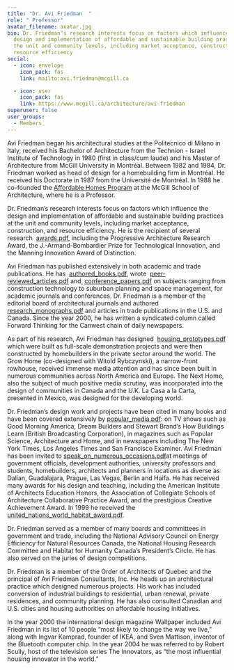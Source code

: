 ```yaml
---
title: "Dr. Avi Friedman  "
role: " Professor"
avatar_filename: avatar.jpg
bio: Dr. Friedman’s research interests focus on factors which influence the
  design and implementation of affordable and sustainable building practices at
  the unit and community levels, including market acceptance, construction, and
  resource efficiency
social:
  - icon: envelope
    icon_pack: fas
    link: mailto:avi.friedman@mcgill.ca

  - icon: user
    icon_pack: fas
    link: https://www.mcgill.ca/architecture/avi-friedman
superuser: false
user_groups:
  - Members
---
```

<!--StartFragment-->

Avi Friedman began his architectural studies at the Politecnico di Milano in Italy, received his Bachelor of Architecture from the Technion - Israel Institute of Technology in 1980 (first in class/cum laude) and his Master of Architecture from McGill University in Montréal. Between 1982 and 1984, Dr. Friedman worked as head of design for a homebuilding firm in Montréal. He received his Doctorate in 1987 from the Université de Montréal. In 1988 he co-founded the [Affordable Homes Program](http://www.homes.mcgill.ca/) at the McGill School of Architecture, where he is a Professor. 

Dr. Friedman’s research interests focus on factors which influence the design and implementation of affordable and sustainable building practices at the unit and community levels, including market acceptance, construction, and resource efficiency. He is the recipient of several research  [awards.pdf](https://www.mcgill.ca/architecture/files/architecture/awards.pdf), including the Progressive Architecture Research Award, the J.-Armand-Bombardier Prize for Technological Innovation, and the Manning Innovation Award of Distinction. 

Avi Friedman has published extensively in both academic and trade publications. He has  [authored_books.pdf](https://www.mcgill.ca/architecture/files/architecture/authored_books.pdf), wrote  [peer-reviewed_articles.pdf](https://www.mcgill.ca/architecture/files/architecture/peer-reviewed_articles.pdf) and[ ](http://files/architecture/Friedman05conferences2011.pdf) [conference_papers.pdf](https://www.mcgill.ca/architecture/files/architecture/conference_papers.pdf) on subjects ranging from construction technology to suburban planning and space management, for academic journals and conferences. Dr. Friedman is a member of the editorial board of architectural journals and authored  [research_monographs.pdf](https://www.mcgill.ca/architecture/files/architecture/research_monographs.pdf) and articles in trade publications in the U.S. and Canada. Since the year 2000, he has written a syndicated column called Forward Thinking for the Canwest chain of daily newspapers. 

As part of his research, Avi Friedman has designed  [housing_prototypes.pdf](https://www.mcgill.ca/architecture/files/architecture/housing_prototypes.pdf) which were built as full-scale demonstration projects and were then constructed by homebuilders in the private sector around the world. The Grow Home (co-designed with Witold Rybczynski), a narrow-front rowhouse, received immense media attention and has since been built in numerous communities across North America and Europe. The Next Home, also the subject of much positive media scrutiny, was incorporated into the design of communities in Canada and the U.K. La Casa a la Carta, presented in Mexico, was designed for the developing world. 

Dr. Friedman’s design work and projects have been cited in many books and have been covered extensively by [popular_media.pdf](https://www.mcgill.ca/architecture/files/architecture/popular_media.pdf): on TV shows such as Good Morning America, Dream Builders and Stewart Brand’s How Buildings Learn (British Broadcasting Corporation), in magazines such as Popular Science, Architecture and Home, and in newspapers including The New York Times, Los Angeles Times and San Francisco Examiner. Avi Friedman has been invited to [speak_on_numerous_occasions.pdf](https://www.mcgill.ca/architecture/files/architecture/speak_on_numerous_occasions.pdf)at meetings of government officials, development authorities, university professors and students, homebuilders, architects and planners in locations as diverse as Dalian, Guadalajara, Prague, Las Vegas, Berlin and Haifa. He has received many awards for his design and teaching, including the American Institute of Architects Education Honors, the Association of Collegiate Schools of Architecture Collaborative Practice Award, and the prestigious Creative Achievement Award. In 1999 he received the  [united_nations_world_habitat_award.pdf](https://www.mcgill.ca/architecture/files/architecture/united_nations_world_habitat_award.pdf). 

Dr. Friedman served as a member of many boards and committees in government and trade, including the National Advisory Council on Energy Efficiency for Natural Resources Canada, the National Housing Research Committee and Habitat for Humanity Canada’s President’s Circle. He has also served on the juries of design competitions. 

Dr. Friedman is a member of the Order of Architects of Quebec and the principal of Avi Friedman Consultants, Inc. He heads up an architectural practice which designed numerous projects. His work has included conversion of industrial buildings to residential, urban renewal, private residences, and community planning. He has also consulted Canadian and U.S. cities and housing authorities on affordable housing initiatives. 

In the year 2000 the international design magazine Wallpaper included Avi Friedman in its list of 10 people “most likely to change the way we live,” along with Ingvar Kamprad, founder of IKEA, and Sven Mattison, inventor of the Bluetooth computer chip. In the year 2004 he was referred to by Robert Scully, host of the television series The Innovators, as “the most influential housing innovator in the world.” 

<!--EndFragment-->